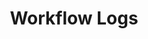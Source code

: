 ---
layout: "redirect"
redirect: "/docs/my-user-account/workflow-tasks/workflow-logs/workflow-logs.html"
title: "Workflow Logs"
mainPage: false
weight: 3
---